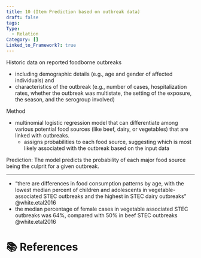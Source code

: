```yaml
---
title: 10 (Item Prediction based on outbreak data)
draft: false
tags: 
Type:
  - Relation
Category: []
Linked_to_Framework?: true
---
```

Historic data on reported foodborne outbreaks
- including demographic details (e.g., age and gender of affected individuals) and 
- characteristics of the outbreak (e.g., number of cases, hospitalization rates, whether the outbreak was multistate, the setting of the exposure, the season, and the serogroup involved)

Method
- multinomial logistic regression model that can differentiate among various potential food sources (like beef, dairy, or vegetables) that are linked with outbreaks. 
	- assigns probabilities to each food source, suggesting which is most likely associated with the outbreak based on the input data

Prediction: The model predicts the probability of each major food source being the culprit for a given outbreak. 


---- 
 - “there are differences in food consumption patterns by age, with the lowest median percent of children and adolescents in vegetable-associated STEC outbreaks and the highest in STEC dairy outbreaks” @white.etal2016
 - the median percentage of female cases in vegetable associated STEC outbreaks was 64%, compared with 50% in beef STEC outbreaks @white.etal2016

# 📚 References

